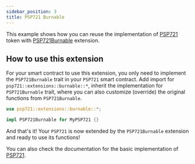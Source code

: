 ```yaml
---
sidebar_position: 3
title: PSP721 Burnable
---
```


This example shows how you can reuse the implementation of [PSP721](https://github.com/Supercolony-net/openbrush-contracts/tree/main/contracts/token/psp721) token with [PSP721Burnable](https://github.com/Supercolony-net/openbrush-contracts/tree/main/contracts/token/psp721/src/extensions/burnable.rs) extension.

## How to use this extension

For your smart contract to use this extension, you only need to implement the `PSP721Burnable` trait in your `PSP721` smart contract. Add import for  `psp721::extensions::burnable::*`, inherit the implementation for `PSP721Burnable` trait, where you can also customize (override) the original functions from `PSP721Burnable`.

```rust
use psp721::extensions::burnable::*;

impl PSP721Burnable for MyPSP721 {}
```

And that's it! Your `PSP721` is now extended by the `PSP721Burnable` extension and ready to use its functions!

You can also check the documentation for the basic implementation of [PSP721](/smart-contracts/PSP721/psp721).
